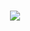 <h1 align="center">
  <a href="https://git.io/typing-svg">
    <img src="https://readme-typing-svg.herokuapp.com/?lines=Hello,+There+; I+am+Joel+Medina...;Nice+To+Meet+You!&centertrue&size=30">
  </a>
</h1>
  

<!--
**Venec0/Venec0** is a ✨ _special_ ✨ repository because its `README.md` (this file) appears on your GitHub profile.

Here are some ideas to get you started:

- 🔭 I’m currently working on ...
- 🌱 I’m currently learning ...
- 👯 I’m looking to collaborate on ...
- 🤔 I’m looking for help with ...
- 💬 Ask me about ...
- 📫 How to reach me: ...
- 😄 Pronouns: ...
- ⚡ Fun fact: ...
-->
